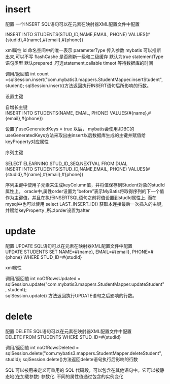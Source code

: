 

# insert   

配置
一个INSERT SQL语句可以在<insert>元素在映射器XML配置文件中配置

<insert id="insertStudent" >  
    INSERT INTO STUDENTS(STUD_ID,NAME,EMAIL, PHONE) VALUES(#{studId},#{name},#{email},#{phone})  
</insert> 

xml属性 
id 	命名空间中的唯一表示
parameterType 	 传入参数  mybatis 可以推断出来,可以不写
flashCashe	是否刷新一级和二级缓存   默认为true
statementType	语句类型 默认prepared ,可选statement,callable 
timeot  等待数据库的时间

调用/返回值
int count =sqlSession.insert("com.mybatis3.mappers.StudentMapper.insertStudent", student); 
sqlSession.insert()方法返回执行INSERT语句后所影响的行数。


设置主键

自增长主键
<insert id="insertStudent"  useGeneratedKeys="true" keyProperty="id" keyColumn="id">  
    INSERT INTO STUDENTS(NAME, EMAIL, PHONE)  VALUES(#{name},#{email},#{phone})  
</insert>  

设置了useGeneratedKeys = true 以后，
mybatis会使用JDBC的useGeneratedKeys方法来取出由insert以后数据库生成的主键并赋值给 keyProperty对应属性

序列主键
<insert id="insertStudent" >  
    <selectKey keyColumn="studId" keyProperty="studId" resultType="int" order="BEFORE">  
SELECT ELEARNING.STUD_ID_SEQ.NEXTVAL FROM DUAL
    </selectKey>  
    INSERT INTO STUDENTS(STUD_ID,NAME,EMAIL, PHONE) VALUES(#{studId},#{name},#{email},#{phone})  
</insert>  

序列主键中使用<selectKey>子元素来生成keyColumn值，并将值保存到Student对象的studId属性上。
oracle中,属性order设置为“before”表示MyBatis将取得序列的下一个值作为主键值，并且在执行INSERTSQL语句之前将值设置到studId属性上.
而在mysql中也可以使用 select LAST_INSERT_ID() 获取本连接最后一次插入的主键, 并赋给keyProperty ,所以order设置为after




# update

配置
UPDATE SQL语句可以在<update>元素在映射器XML配置文件中配置
<update id="updateStudent" >  
    UPDATE STUDENTS SET NAME=#{name}, EMAIL=#{email}, PHONE=#{phone}  WHERE STUD_ID=#{studId}  
</update>

xml属性


调用/返回值
int noOfRowsUpdated =  sqlSession.update("com.mybatis3.mappers.StudentMapper.updateStudent", student);  
sqlSession.update() 方法返回执行UPDATE语句之后影响的行数。


# delete


配置
DELETE SQL语句可以在<update>元素在映射器XML配置文件中配置
<delete id="deleteStudent" >  
   DELETE FROM STUDENTS WHERE STUD_ID=#{studId}  
</delete>  


调用/返回值
int noOfRowsDeleted =  sqlSession.delete("com.mybatis3.mappers.StudentMapper.deleteStudent", studId); 
sqlSession.delete()方法返回delete语句执行后影响的行数



SQL
可以被用来定义可重用的 SQL 代码段，可以包含在其他语句中。它可以被静态地(在加载参数) 参数化. 不同的属性值通过包含的实例变化